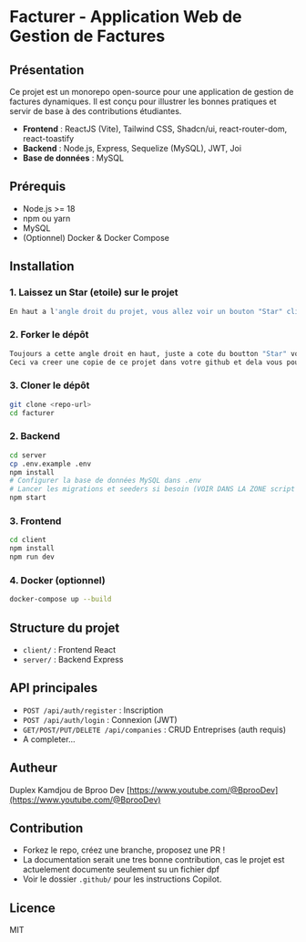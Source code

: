 # Facturer - Application Web de Gestion de Factures

## Présentation

Ce projet est un monorepo open-source pour une application de gestion de factures dynamiques. Il est conçu pour illustrer les bonnes pratiques et servir de base à des contributions étudiantes.

- **Frontend** : ReactJS (Vite), Tailwind CSS, Shadcn/ui, react-router-dom, react-toastify
- **Backend** : Node.js, Express, Sequelize (MySQL), JWT, Joi
- **Base de données** : MySQL

## Prérequis
- Node.js >= 18
- npm ou yarn
- MySQL
- (Optionnel) Docker & Docker Compose

## Installation

### 1. Laissez un Star (etoile) sur le projet
```bash
En haut a l'angle droit du projet, vous allez voir un bouton "Star" cliquer dessus c'est comme Liker un projet
```
### 2. Forker le dépôt
```bash
Toujours a cette angle droit en haut, juste a cote du boutton "Star" vous allez voir "Fork" cliquer dessus
Ceci va creer une copie de ce projet dans votre github et dela vous pouvez travailler sans souci
```
### 3. Cloner le dépôt
```bash
git clone <repo-url>
cd facturer
```
### 2. Backend
```bash
cd server
cp .env.example .env
npm install
# Configurer la base de données MySQL dans .env
# Lancer les migrations et seeders si besoin (VOIR DANS LA ZONE script DE PACKAGE.JSON)
npm start
```

### 3. Frontend
```bash
cd client
npm install
npm run dev
```

### 4. Docker (optionnel)
```bash
docker-compose up --build
```

## Structure du projet
- `client/` : Frontend React
- `server/` : Backend Express

## API principales
- `POST /api/auth/register` : Inscription
- `POST /api/auth/login` : Connexion (JWT)
- `GET/POST/PUT/DELETE /api/companies` : CRUD Entreprises (auth requis)
- A completer...

## Autheur
Duplex Kamdjou de Bproo Dev [https://www.youtube.com/@BprooDev](https://www.youtube.com/@BprooDev)

## Contribution
- Forkez le repo, créez une branche, proposez une PR !
- La documentation serait une tres bonne contribution, cas le projet est actuelement documente seulement su un fichier dpf
- Voir le dossier `.github/` pour les instructions Copilot.

## Licence
MIT
